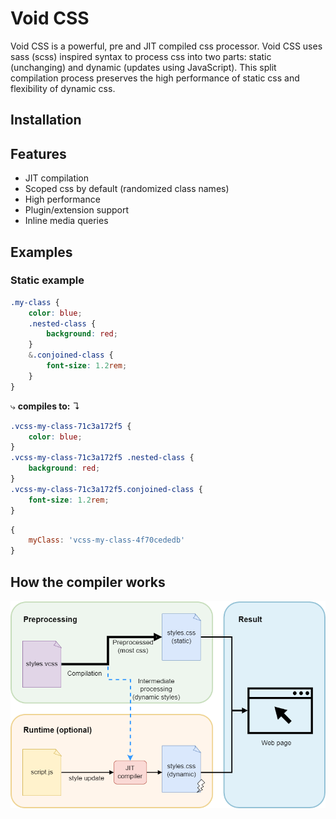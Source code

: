 # Void CSS
Void CSS is a powerful, pre and JIT compiled css processor. Void CSS uses sass (scss) inspired syntax to process css into two parts: static (unchanging) and dynamic (updates using JavaScript). This split compilation process preserves the high performance of static css and flexibility of dynamic css.
## Installation

## Features
- JIT compilation
- Scoped css by default (randomized class names)
- High performance
- Plugin/extension support
- Inline media queries
## Examples
### Static example
```scss
.my-class {
    color: blue;
    .nested-class {
        background: red;
    }
    &.conjoined-class {
        font-size: 1.2rem;
    }
}
```
⤷ **compiles to:** ↴
```css
.vcss-my-class-71c3a172f5 {
    color: blue;
}
.vcss-my-class-71c3a172f5 .nested-class {
    background: red;
}
.vcss-my-class-71c3a172f5.conjoined-class {
    font-size: 1.2rem;
}
```
```js
{
    myClass: 'vcss-my-class-4f70cededb'
}
```
## How the compiler works
![Compiler flow chart](./assets/flow.png "Compiler flow chart")